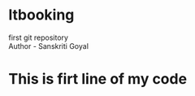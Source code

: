 # ltbooking
first git repository
<br>
Author - Sanskriti Goyal
<h1> This is firt line of my code </h1>
